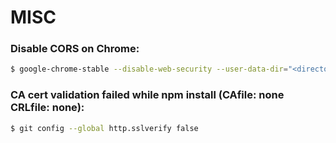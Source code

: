 # MISC

### Disable CORS on Chrome:
```bash
$ google-chrome-stable --disable-web-security --user-data-dir="<directory>"
```

### CA cert validation failed while npm install (CAfile: none CRLfile: none):
```bash
$ git config --global http.sslverify false
```